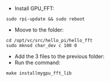 * Install GPU_FFT:
```
sudo rpi-update && sudo reboot
```
* Moove to the folder:
```
cd /opt/vc/src/hello_pi/hello_fft
sudo mknod char_dev c 100 0
```
* Add the 3 files to the previous folder:
* Run the command:
```
make installmygpu_fft_lib
```
